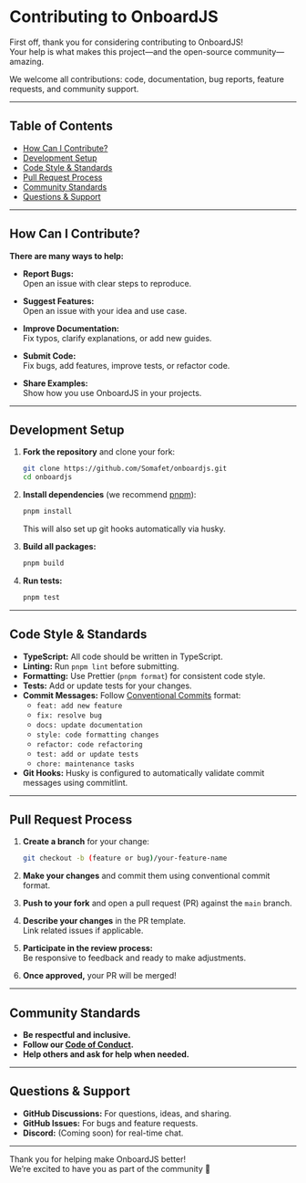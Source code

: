 # Contributing to OnboardJS

First off, thank you for considering contributing to OnboardJS!  
Your help is what makes this project—and the open-source community—amazing.

We welcome all contributions: code, documentation, bug reports, feature requests, and community support.

---

## Table of Contents

- [How Can I Contribute?](#how-can-i-contribute)
- [Development Setup](#development-setup)
- [Code Style & Standards](#code-style--standards)
- [Pull Request Process](#pull-request-process)
- [Community Standards](#community-standards)
- [Questions & Support](#questions--support)

---

## How Can I Contribute?

**There are many ways to help:**

- **Report Bugs:**  
  Open an issue with clear steps to reproduce.

- **Suggest Features:**  
  Open an issue with your idea and use case.

- **Improve Documentation:**  
  Fix typos, clarify explanations, or add new guides.

- **Submit Code:**  
  Fix bugs, add features, improve tests, or refactor code.

- **Share Examples:**  
  Show how you use OnboardJS in your projects.

---

## Development Setup

1. **Fork the repository** and clone your fork:

    ```bash
    git clone https://github.com/Somafet/onboardjs.git
    cd onboardjs
    ```

2. **Install dependencies** (we recommend [pnpm](https://pnpm.io/)):

    ```bash
    pnpm install
    ```

    This will also set up git hooks automatically via husky.

3. **Build all packages:**

    ```bash
    pnpm build
    ```

4. **Run tests:**

    ```bash
    pnpm test
    ```

---

## Code Style & Standards

- **TypeScript:** All code should be written in TypeScript.
- **Linting:** Run `pnpm lint` before submitting.
- **Formatting:** Use Prettier (`pnpm format`) for consistent code style.
- **Tests:** Add or update tests for your changes.
- **Commit Messages:** Follow [Conventional Commits](https://www.conventionalcommits.org/) format:
    - `feat: add new feature`
    - `fix: resolve bug`
    - `docs: update documentation`
    - `style: code formatting changes`
    - `refactor: code refactoring`
    - `test: add or update tests`
    - `chore: maintenance tasks`
- **Git Hooks:** Husky is configured to automatically validate commit messages using commitlint.

---

## Pull Request Process

1. **Create a branch** for your change:

    ```bash
    git checkout -b (feature or bug)/your-feature-name
    ```

2. **Make your changes** and commit them using conventional commit format.

3. **Push to your fork** and open a pull request (PR) against the `main` branch.

4. **Describe your changes** in the PR template.  
   Link related issues if applicable.

5. **Participate in the review process:**  
   Be responsive to feedback and ready to make adjustments.

6. **Once approved,** your PR will be merged!

---

## Community Standards

- **Be respectful and inclusive.**
- **Follow our [Code of Conduct](./CODE_OF_CONDUCT.md).**
- **Help others and ask for help when needed.**

---

## Questions & Support

- **GitHub Discussions:** For questions, ideas, and sharing.
- **GitHub Issues:** For bugs and feature requests.
- **Discord:** (Coming soon) for real-time chat.

---

Thank you for helping make OnboardJS better!  
We’re excited to have you as part of the community 🚀
